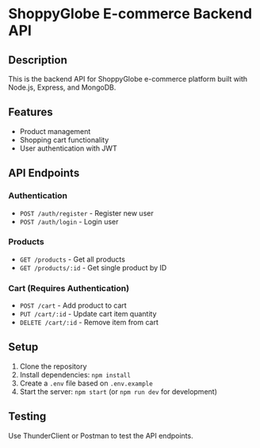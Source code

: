 # ShoppyGlobe E-commerce Backend API

## Description
This is the backend API for ShoppyGlobe e-commerce platform built with Node.js, Express, and MongoDB.

## Features
- Product management
- Shopping cart functionality
- User authentication with JWT

## API Endpoints

### Authentication
- `POST /auth/register` - Register new user
- `POST /auth/login` - Login user

### Products
- `GET /products` - Get all products
- `GET /products/:id` - Get single product by ID

### Cart (Requires Authentication)
- `POST /cart` - Add product to cart
- `PUT /cart/:id` - Update cart item quantity
- `DELETE /cart/:id` - Remove item from cart

## Setup

1. Clone the repository
2. Install dependencies: `npm install`
3. Create a `.env` file based on `.env.example`
4. Start the server: `npm start` (or `npm run dev` for development)

## Testing
Use ThunderClient or Postman to test the API endpoints.